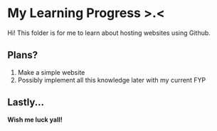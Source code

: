 # My Learning Progress >.<
Hi! This folder is for me to learn about hosting websites using Github. 

## Plans?
1. Make a simple website
2. Possibly implement all this knowledge later with my current FYP

## Lastly...

<b> Wish me luck yall! <b>
